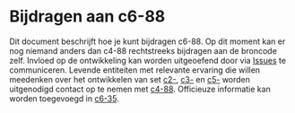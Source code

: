 # Bijdragen aan c6-88

Dit document beschrijft hoe je kunt bijdragen c6-88.
Op dit moment kan er nog niemand anders dan c4-88 rechtstreeks bijdragen aan de broncode zelf.
Invloed op de ontwikkeling kan worden uitgeoefend door via [Issues](https://github.com/bvangils/c6-88/issues) te communiceren.
Levende entiteiten met relevante ervaring die willen meedenken over het ontwikkelen van set [c2-](taalsets/c2-.md), [c3-](taalsets/c3-.md) en [c5-](taalsets/C5-.md) worden uitgenodigd contact op te nemen met [c4-88](https://matrix.to/#/@c4_88:matrix.org).
Officieuze informatie kan worden toegevoegd in [c6-35](https://github.com/bvangils/c6-88/wiki).
